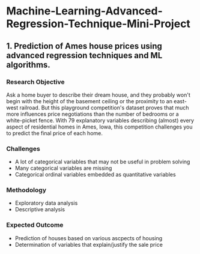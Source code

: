 # Machine-Learning-Advanced-Regression-Technique-Mini-Project
## 1. Prediction of Ames house prices using advanced regression techniques and ML algorithms.

### Research Objective
Ask a home buyer to describe their dream house, and they probably won't begin with the height of the basement ceiling or the proximity to an east-west railroad. But this playground competition's dataset proves that much more influences price negotiations than the number of bedrooms or a white-picket fence.
With 79 explanatory variables describing (almost) every aspect of residential homes in Ames, Iowa, this competition challenges you to predict the final price of each home.

### Challenges
* A lot of categorical variables that may not be useful in problem solving
* Many categorical variables are missing
* Categorical ordinal variables embedded as quantitative variables

### Methodology
* Exploratory data analysis
* Descriptive analysis

### Expected Outcome
* Prediction of houses based on various ascpects of housing
* Determination of variables that explain/justify the sale price

